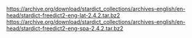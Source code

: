 <https://archive.org/download/stardict_collections/archives-english/en-head/stardict-freedict2-eng-lat-2.4.2.tar.bz2>
<https://archive.org/download/stardict_collections/archives-english/en-head/stardict-freedict2-eng-spa-2.4.2.tar.bz2>


